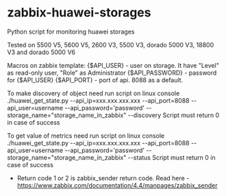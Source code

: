 # zabbix-huawei-storages
Python script for monitoring huawei storages

Tested on   5500 V5, 5600 V5, 2600 V3, 5500 V3, dorado 5000 V3, 18800 V3  and  dorado 5000 V6

Macros on zabbix template:
{$API_USER} - user on storage. It have "Level" as read-only user, "Role" as Administrator
{$API_PASSWORD} - password for {$API_USER}
{$API_PORT} - port of api. 8088 as a default.

To make discovery of object need run script on linux console ./huawei_get_state.py --api_ip=xxx.xxx.xxx.xxx --api_port=8088 --api_user=username --api_password='password' --storage_name="storage_name_in_zabbix" --discovery
Script must return 0 in case of success

To get value of metrics need run script on linux console ./huawei_get_state.py --api_ip=xxx.xxx.xxx.xxx --api_port=8088 --api_user=username --api_password='password' --storage_name="storage_name_in_zabbix" --status
Script must return 0 in case of success

- Return code 1 or 2 is zabbix_sender return code. Read here - https://www.zabbix.com/documentation/4.4/manpages/zabbix_sender
